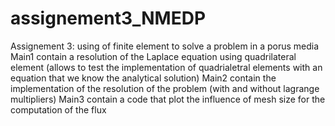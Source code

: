 # assignement3_NMEDP
Assignement 3: using of finite element to solve a problem in a porus media 
Main1 contain a resolution of the Laplace equation using quadrilateral element (allows to test the implementation of quadrialetral elements with an equation that we know the analytical solution)
Main2 contain the implementation of the resolution of the problem (with and without lagrange multipliers)
Main3 contain a code that plot the influence of mesh size for the computation of the flux 
